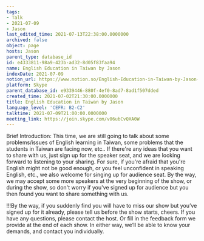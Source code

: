 ```yaml
---
tags:
- Talk
- 2021-07-09
- Jason
last_edited_time: 2021-07-13T22:38:00.0000000
archived: false
object: page
hosts: Jason
parent_type: database_id
id: e4333811-98a9-423b-ad32-8d05f83faa94
name: English Education in Taiwan by Jason
indexDate: 2021-07-09
notion_url: https://www.notion.so/English-Education-in-Taiwan-by-Jason-e433381198a9423bad328d05f83faa94
platform: Skype
parent_database_id: e9339446-880f-4ef0-8ad7-8ad1f507dded
created_time: 2021-07-02T21:30:00.0000000
title: English Education in Taiwan by Jason
language_level: 'CEFR: B2-C2'
talktime: 2021-07-09T21:00:00.0000000
meeting_link: https://join.skype.com/v06ubCvQXA0W
---
```





Brief Introduction: This time, we are still going to talk about some problems/issues of English learning in Taiwan, some problems that the students in Taiwan are facing now, etc.. If there're any ideas that you want to share with us, just sign up for the speaker seat, and we are looking forward to listening to your sharing. 
For sure, if you're afraid that you're English might not be good enough, or you feel unconfident in speaking English, etc., we also welcome for singing up for audience seat. By the way, we may accept some more speakers at the very beginning of the show, or during the show, so don't worry if you've signed up for audience but you then found you want to share something with us.

!!!By the way, if you suddenly find you will have to miss our show but you’ve signed up for it already, please tell us before the show starts, cheers.
If you have any questions, please contact the host. Or fill in the feedback form we provide at the end of each show. In either way, we’ll be able to know your demands, and contact you individually.

